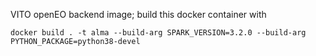 VITO openEO backend image; build this docker container with
```
docker build . -t alma --build-arg SPARK_VERSION=3.2.0 --build-arg PYTHON_PACKAGE=python38-devel 
```

